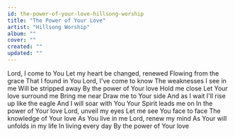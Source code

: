 ```yaml
---
id: the-power-of-your-love-hillsong-worship
title: "The Power of Your Love"
artist: "Hillsong Worship"
album: ""
cover: ""
created: ""
updated: ""
---
```


Lord, I come to You
Let my heart be changed, renewed
Flowing from the grace
That I found in You
Lord, I've come to know
The weaknesses I see in me
Will be stripped away
By the power of Your love
Hold me close
Let Your love surround me
Bring me near
Draw me to Your side
And as I wait
I'll rise up like the eagle
And I will soar with You
Your Spirit leads me on
In the power of Your love
Lord, unveil my eyes
Let me see You face to face
The knowledge of Your love
As You live in me
Lord, renew my mind
As Your will unfolds in my life
In living every day
By the power of Your love